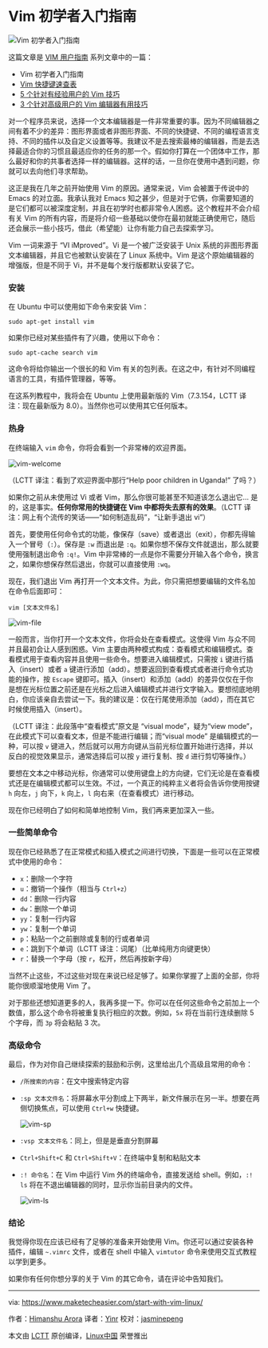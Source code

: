 Vim 初学者入门指南
============================================================
![](https://maketecheasier-2d0f.kxcdn.com/assets/uploads/2012/03/vim-beginner-guide-featured.jpg "Vim 初学者入门指南") 


这篇文章是 [VIM 用户指南][12] 系列文章中的一篇：

*   Vim 初学者入门指南
*   [Vim 快捷键速查表][3]
*   [5 个针对有经验用户的 Vim 技巧][4]
*   [3 个针对高级用户的 Vim 编辑器有用技巧][5]

对一个程序员来说，选择一个文本编辑器是一件非常重要的事。因为不同编辑器之间有着不少的差异：图形界面或者非图形界面、不同的快捷键、不同的编程语言支持、不同的插件以及自定义设置等等。我建议不是去搜索最棒的编辑器，而是去选择最适合你的习惯且最适应你的任务的那一个。假如你打算在一个团体中工作，那么最好和你的共事者选择一样的编辑器。这样的话，一旦你在使用中遇到问题，你就可以去向他们寻求帮助。

这正是我在几年之前开始使用 Vim 的原因。通常来说，Vim 会被置于传说中的 Emacs 的对立面。我承认我对 Emacs 知之甚少，但是对于它俩，你需要知道的是它们都可以被深度定制，并且在初学时也都非常令人困惑。这个教程并不会介绍有关 Vim 的所有内容，而是将介绍一些基础以使你在最初就能正确使用它，随后还会展示一些小技巧，借此（希望能）让你有能力自己去探索学习。

Vim 一词来源于 “VI iMproved”。Vi 是一个被广泛安装于 Unix 系统的非图形界面文本编辑器，并且它也被默认安装在了 Linux 系统中。Vim 是这个原始编辑器的增强版，但是不同于 Vi，并不是每个发行版都默认安装了它。

### 安装

在 Ubuntu 中可以使用如下命令来安装 Vim：

```
sudo apt-get install vim
```

如果你已经对某些插件有了兴趣，使用以下命令：

```
sudo apt-cache search vim
```

这命令将给你输出一个很长的和 Vim 有关的包列表。在这之中，有针对不同编程语言的工具，有插件管理器，等等。

在这系列教程中，我将会在  Ubuntu 上使用最新版的 Vim（7.3.154，LCTT 译注：现在最新版为 8.0）。当然你也可以使用其它任何版本。

### 热身

在终端输入 `vim` 命令，你将会看到一个非常棒的欢迎界面。

 ![vim-welcome](https://maketecheasier-2d0f.kxcdn.com/assets/uploads/2012/02/vim-welcome.jpg "vim-welcome") 
 
（LCTT 译注：看到了欢迎界面中那行“Help poor children in Uganda!” 了吗？）

如果你之前从未使用过 Vi 或者 Vim，那么你很可能甚至不知道该怎么退出它... 是的，这是事实。**任何你常用的快捷键在 Vim 中都将失去原有的效果**。（LCTT 译注：网上有个流传的笑话——“如何制造乱码”，“让新手退出 vi”）

首先，要使用任何命令式的功能，像保存（save）或者退出（exit），你都先得输入一个冒号（`:`）。保存是 `:w` 而退出是 `:q`。如果你想不保存文件就退出，那么就要使用强制退出命令 `:q!`。Vim 中非常棒的一点是你不需要分开输入各个命令，换言之，如果你想保存然后退出，你就可以直接使用 `:wq`。

现在，我们退出 Vim 再打开一个文本文件。为此，你只需把想要编辑的文件名加在命令后面即可：

```
vim [文本文件名]
```

 ![vim-file](https://maketecheasier-2d0f.kxcdn.com/assets/uploads/2012/02/vim-file.jpg "vim-file") 

一般而言，当你打开一个文本文件，你将会处在查看模式。这使得 Vim 与众不同并且最初会让人感到困惑。Vim 主要由两种模式构成：查看模式和编辑模式。查看模式用于查看内容并且使用一些命令。想要进入编辑模式，只需按 `i` 键进行插入（insert）或者 `a` 键进行添加（add）。想要返回到查看模式或者进行命令式功能的操作，按 `Escape` 键即可。插入（insert）和添加（add）的差异仅仅在于你是想在光标位置之前还是在光标之后进入编辑模式并进行文字输入。要想彻底地明白，你应该亲自去尝试一下。我的建议是：仅在行尾使用添加（add），而在其它时候使用插入（insert）。

（LCTT 译注：此段落中“查看模式”原文是 “visual mode”，疑为“view mode”，在此模式下可以查看文本，但是不能进行编辑；而“visual mode” 是编辑模式的一种，可以按 `v` 键进入，然后就可以用方向键从当前光标位置开始进行选择，并以反白的视觉效果显示，通常选择后可以按 `y` 进行复制、按 `d` 进行剪切等操作。）

要想在文本之中移动光标，你通常可以使用键盘上的方向键，它们无论是在查看模式还是在编辑模式都可以生效。不过，一个真正的纯粹主义者将会告诉你使用按键 `h` 向左，`j` 向下，`k` 向上，`l` 向右来（在查看模式）进行移动。

现在你已经明白了如何和简单地控制 Vim，我们再来更加深入一些。

### 一些简单命令

现在你已经熟悉了在正常模式和插入模式之间进行切换，下面是一些可以在正常模式中使用的命令：

* `x`：删除一个字符
* `u`：撤销一个操作（相当与 `Ctrl+z`）
* `dd`：删除一行内容
* `dw`：删除一个单词
* `yy`：复制一行内容
* `yw`：复制一个单词
* `p`：粘贴一个之前删除或复制的行或者单词
* `e`：跳到下个单词（LCTT 译注：词尾）（比单纯用方向键更快）
* `r`：替换一个字母（按 `r`，松开，然后再按新字母）

当然不止这些，不过这些对现在来说已经足够了。如果你掌握了上面的全部，你将能你很顺溜地使用 Vim 了。

对于那些还想知道更多的人，我再多提一下。你可以在任何这些命令之前加上一个数值，那么这个命令将被重复执行相应的次数。例如，`5x` 将在当前行连续删除 5 个字母，而 `3p` 将会粘贴 3 次。

### 高级命令

最后，作为对你自己继续探索的鼓励和示例，这里给出几个高级且常用的命令：

* `/所搜索的内容`：在文中搜索特定内容
* `:sp 文本文件名`：将屏幕水平分割成上下两半，新文件展示在另一半。想要在两侧切换焦点，可以使用 `Ctrl+w` 快捷键。

	![vim-sp](https://maketecheasier-2d0f.kxcdn.com/assets/uploads/2012/02/vim-sp.jpg "vim-sp") 
* `:vsp 文本文件名`：同上，但是是垂直分割屏幕
* `Ctrl+Shift+C` 和 `Ctrl+Shift+V`：在终端中复制和粘贴文本
* `:! 命令名`：在 Vim 中运行 Vim 外的终端命令，直接发送给 shell。例如，`:! ls` 将在不退出编辑器的同时，显示你当前目录内的文件。
	
	![vim-ls](https://maketecheasier-2d0f.kxcdn.com/assets/uploads/2012/02/vim-ls.jpg "vim-ls") 

### 结论

我觉得你现在应该已经有了足够的准备来开始使用 Vim。你还可以通过安装各种插件，编辑 `~.vimrc` 文件，或者在 shell 中输入 `vimtutor` 命令来使用交互式教程以学到更多。

如果你有任何你想分享的关于 Vim 的其它命令，请在评论中告知我们。

--------------------------------------------------------------------------------

via: https://www.maketecheasier.com/start-with-vim-linux/

作者：[Himanshu Arora][a]
译者：[Yinr](https://github.com/Yinr)
校对：[jasminepeng](https://github.com/jasminepeng)

本文由 [LCTT](https://github.com/LCTT/TranslateProject) 原创编译，[Linux中国](https://linux.cn/) 荣誉推出

[a]:https://www.maketecheasier.com/author/himanshu/
[1]:https://www.maketecheasier.com/author/adrienbrochard/
[2]:https://www.maketecheasier.com/start-with-vim-linux/#comments
[3]:https://www.maketecheasier.com/vim-keyboard-shortcuts-cheatsheet/
[4]:https://www.maketecheasier.com/vim-tips-tricks-for-experienced-users/
[5]:https://www.maketecheasier.com/vim-tips-tricks-advanced-users/
[6]:https://www.maketecheasier.com/category/linux-tips/
[7]:http://www.facebook.com/sharer.php?u=https%3A%2F%2Fwww.maketecheasier.com%2Fstart-with-vim-linux%2F
[8]:http://twitter.com/share?url=https%3A%2F%2Fwww.maketecheasier.com%2Fstart-with-vim-linux%2F&text=The+Beginner%26%238217%3Bs+Guide+to+Start+Using+Vim
[9]:mailto:?subject=The%20Beginner%E2%80%99s%20Guide%20to%20Start%20Using%20Vim&body=https%3A%2F%2Fwww.maketecheasier.com%2Fstart-with-vim-linux%2F
[10]:https://www.maketecheasier.com/turn-dropbox-into-a-blogging-tool-with-scriptogram/
[11]:https://www.maketecheasier.com/4-sms-back-up-applications-to-keep-your-messages-safe-android/
[12]:https://www.maketecheasier.com/series/vim-user-guide/
[13]:https://support.google.com/adsense/troubleshooter/1631343
